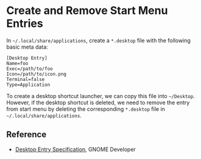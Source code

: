 # Create and Remove Start Menu Entries

In `~/.local/share/applications`, create a `*.desktop` file with the following basic meta data:

```
[Desktop Entry]
Name=foo
Exec=/path/to/foo
Icon=/path/to/icon.png
Terminal=false
Type=Application
```

To create a desktop shortcut launcher, we can copy this file into `~/Desktop`. However, if the desktop shortcut is deleted, we need to remove the entry from start menu by deleting the corresponding `*.desktop` file in `~/.local/share/applications`.

## Reference

* [Desktop Entry Specification](https://developer.gnome.org/desktop-entry-spec/), GNOME Developer

